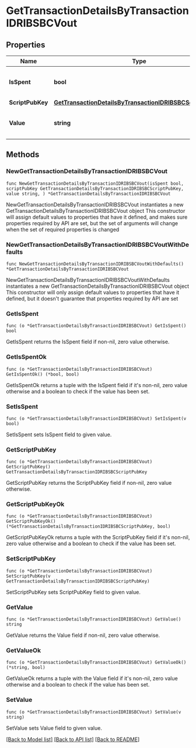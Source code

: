 # GetTransactionDetailsByTransactionIDRIBSBCVout

## Properties

Name | Type | Description | Notes
------------ | ------------- | ------------- | -------------
**IsSpent** | **bool** | Defines whether the output is spent or not. | 
**ScriptPubKey** | [**GetTransactionDetailsByTransactionIDRIBSBCScriptPubKey**](GetTransactionDetailsByTransactionIDRIBSBCScriptPubKey.md) |  | 
**Value** | **string** | Represents the sent/received amount. | 

## Methods

### NewGetTransactionDetailsByTransactionIDRIBSBCVout

`func NewGetTransactionDetailsByTransactionIDRIBSBCVout(isSpent bool, scriptPubKey GetTransactionDetailsByTransactionIDRIBSBCScriptPubKey, value string, ) *GetTransactionDetailsByTransactionIDRIBSBCVout`

NewGetTransactionDetailsByTransactionIDRIBSBCVout instantiates a new GetTransactionDetailsByTransactionIDRIBSBCVout object
This constructor will assign default values to properties that have it defined,
and makes sure properties required by API are set, but the set of arguments
will change when the set of required properties is changed

### NewGetTransactionDetailsByTransactionIDRIBSBCVoutWithDefaults

`func NewGetTransactionDetailsByTransactionIDRIBSBCVoutWithDefaults() *GetTransactionDetailsByTransactionIDRIBSBCVout`

NewGetTransactionDetailsByTransactionIDRIBSBCVoutWithDefaults instantiates a new GetTransactionDetailsByTransactionIDRIBSBCVout object
This constructor will only assign default values to properties that have it defined,
but it doesn't guarantee that properties required by API are set

### GetIsSpent

`func (o *GetTransactionDetailsByTransactionIDRIBSBCVout) GetIsSpent() bool`

GetIsSpent returns the IsSpent field if non-nil, zero value otherwise.

### GetIsSpentOk

`func (o *GetTransactionDetailsByTransactionIDRIBSBCVout) GetIsSpentOk() (*bool, bool)`

GetIsSpentOk returns a tuple with the IsSpent field if it's non-nil, zero value otherwise
and a boolean to check if the value has been set.

### SetIsSpent

`func (o *GetTransactionDetailsByTransactionIDRIBSBCVout) SetIsSpent(v bool)`

SetIsSpent sets IsSpent field to given value.


### GetScriptPubKey

`func (o *GetTransactionDetailsByTransactionIDRIBSBCVout) GetScriptPubKey() GetTransactionDetailsByTransactionIDRIBSBCScriptPubKey`

GetScriptPubKey returns the ScriptPubKey field if non-nil, zero value otherwise.

### GetScriptPubKeyOk

`func (o *GetTransactionDetailsByTransactionIDRIBSBCVout) GetScriptPubKeyOk() (*GetTransactionDetailsByTransactionIDRIBSBCScriptPubKey, bool)`

GetScriptPubKeyOk returns a tuple with the ScriptPubKey field if it's non-nil, zero value otherwise
and a boolean to check if the value has been set.

### SetScriptPubKey

`func (o *GetTransactionDetailsByTransactionIDRIBSBCVout) SetScriptPubKey(v GetTransactionDetailsByTransactionIDRIBSBCScriptPubKey)`

SetScriptPubKey sets ScriptPubKey field to given value.


### GetValue

`func (o *GetTransactionDetailsByTransactionIDRIBSBCVout) GetValue() string`

GetValue returns the Value field if non-nil, zero value otherwise.

### GetValueOk

`func (o *GetTransactionDetailsByTransactionIDRIBSBCVout) GetValueOk() (*string, bool)`

GetValueOk returns a tuple with the Value field if it's non-nil, zero value otherwise
and a boolean to check if the value has been set.

### SetValue

`func (o *GetTransactionDetailsByTransactionIDRIBSBCVout) SetValue(v string)`

SetValue sets Value field to given value.



[[Back to Model list]](../README.md#documentation-for-models) [[Back to API list]](../README.md#documentation-for-api-endpoints) [[Back to README]](../README.md)


